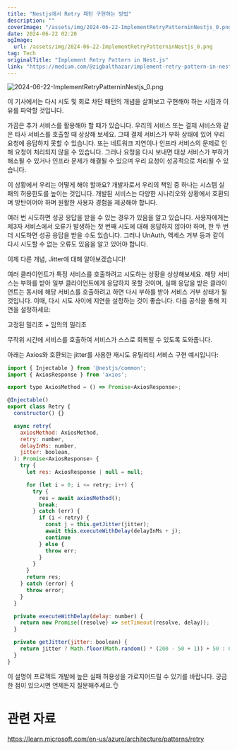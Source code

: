 ```yaml
---
title: "Nestjs에서 Retry 패턴 구현하는 방법"
description: ""
coverImage: "/assets/img/2024-06-22-ImplementRetryPatterninNestjs_0.png"
date: 2024-06-22 02:20
ogImage: 
  url: /assets/img/2024-06-22-ImplementRetryPatterninNestjs_0.png
tag: Tech
originalTitle: "Implement Retry Pattern in Nest.js"
link: "https://medium.com/@zigbalthazar/implement-retry-pattern-in-nest-js-2ad505324960"
---
```



![2024-06-22-ImplementRetryPatterninNestjs_0.png](/assets/img/2024-06-22-ImplementRetryPatterninNestjs_0.png)

이 기사에서는 다시 시도 및 회로 차단 패턴의 개념을 살펴보고 구현해야 하는 시점과 이유를 파악할 것입니다.

가끔은 추가 서비스를 활용해야 할 때가 있습니다. 우리의 서비스 또는 결제 서비스와 같은 타사 서비스를 호출할 때 상상해 보세요. 그때 결제 서비스가 부하 상태에 있어 우리 요청에 응답하지 못할 수 있습니다. 또는 네트워크 지연이나 인프라 서비스의 문제로 인해 요청이 처리되지 않을 수 있습니다. 그러나 요청을 다시 보내면 대상 서비스가 부하가 해소될 수 있거나 인프라 문제가 해결될 수 있으며 우리 요청이 성공적으로 처리될 수 있습니다.

이 상황에서 우리는 어떻게 해야 할까요?
개발자로서 우리의 책임 중 하나는 시스템 실패의 허용한도를 높이는 것입니다. 개발된 서비스는 다양한 시나리오와 상황에서 호환되며 방탄이어야 하며 원활한 사용자 경험을 제공해야 합니다.

<div class="content-ad"></div>

여러 번 시도하면 성공 응답을 받을 수 있는 경우가 있음을 알고 있습니다. 사용자에게는 제3자 서비스에서 오류가 발생하는 첫 번째 시도에 대해 응답하지 않아야 하며, 한 두 번 더 시도하면 성공 응답을 받을 수도 있습니다. 그러나 UnAuth, 액세스 거부 등과 같이 다시 시도할 수 없는 오류도 있음을 알고 있어야 합니다.

이제 다른 개념, Jitter에 대해 알아보겠습니다!

여러 클라이언트가 특정 서비스를 호출하려고 시도하는 상황을 상상해보세요. 해당 서비스는 부하를 받아 일부 클라이언트에게 응답하지 못할 것이며, 실패 응답을 받은 클라이언트는 동시에 해당 서비스를 호출하려고 하면 다시 부하를 받아 서비스 거부 상태가 될 것입니다. 이때, 다시 시도 사이에 지연을 설정하는 것이 좋습니다. 다음 공식을 통해 지연을 설정하세요:

고정된 밀리초 + 임의의 밀리초

<div class="content-ad"></div>

무작위 시간에 서비스를 호출하여 서비스가 스스로 회복될 수 있도록 도와줍니다.

아래는 Axios와 호환되는 jitter를 사용한 재시도 유틸리티 서비스 구현 예시입니다:

```js
import { Injectable } from '@nestjs/common';
import { AxiosResponse } from 'axios';

export type AxiosMethod = () => Promise<AxiosResponse>;

@Injectable()
export class Retry {
  constructor() {}

  async retry(
    axiosMethod: AxiosMethod,
    retry: number,
    delayInMs: number,
    jitter: boolean,
  ): Promise<AxiosResponse> {
    try {
      let res: AxiosResponse | null = null;

      for (let i = 0; i <= retry; i++) {
        try {
          res = await axiosMethod();
          break;
        } catch (err) {
          if (i < retry) {
            const j = this.getJitter(jitter);
            await this.executeWithDelay(delayInMs + j);
            continue
          } else {
            throw err;
          }
        }
      }
      return res;
    } catch (error) {
      throw error;
    }
  }

  private executeWithDelay(delay: number) {
    return new Promise((resolve) => setTimeout(resolve, delay));
  }

  private getJitter(jitter: boolean) {
    return jitter ? Math.floor(Math.random() * (200 - 50 + 1)) + 50 : 0;
  }
}
```

이 설명이 프로젝트 개발에 높은 실패 허용성을 가로지어드릴 수 있기를 바랍니다. 궁금한 점이 있으시면 언제든지 질문해주세요.👌

<div class="content-ad"></div>

# 관련 자료

https://learn.microsoft.com/en-us/azure/architecture/patterns/retry